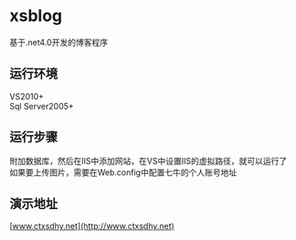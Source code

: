 # xsblog
基于.net4.0开发的博客程序<br>
## 运行环境
VS2010+ <br>
Sql Server2005+
## 运行步骤
附加数据库，然后在IIS中添加网站，在VS中设置IIS的虚拟路径，就可以运行了<br>
如果要上传图片，需要在Web.config中配置七牛的个人账号地址
## 演示地址
[www.ctxsdhy.net](http://www.ctxsdhy.net)
